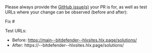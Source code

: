 Please always provide the [GitHub issue(s)](../issues) your PR is for, as well as test URLs where your change can be observed (before and after):

Fix #<gh-issue-id>

Test URLs:
- Before: https://main--bitdefender--hlxsites.hlx.page/solutions/
- After: https://<branch>--bitdefender--hlxsites.hlx.page/solutions/